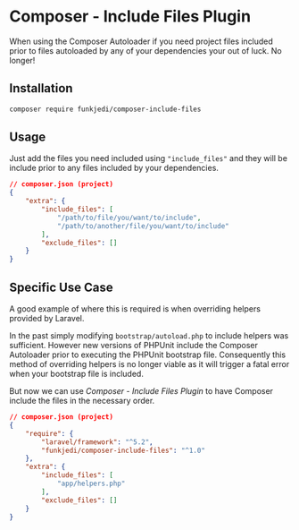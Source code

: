 # Composer - Include Files Plugin

When using the Composer Autoloader if you need project files included prior to files autoloaded by any of your dependencies your out of luck. No longer!

## Installation

```bash
composer require funkjedi/composer-include-files
```

## Usage

Just add the files you need included using `"include_files"` and they will be include prior to any files included by your dependencies.

```json
// composer.json (project)
{
    "extra": {
        "include_files": [
            "/path/to/file/you/want/to/include",
            "/path/to/another/file/you/want/to/include"
        ],
        "exclude_files": []
    }
}
```

## Specific Use Case

A good example of where this is required is when overriding helpers provided by Laravel.

In the past simply modifying `bootstrap/autoload.php` to include helpers was sufficient. However new versions of PHPUnit include the Composer Autoloader prior to executing the PHPUnit bootstrap file. Consequently this method of overriding helpers is no longer viable as it will trigger a fatal error when your bootstrap file is included.

But now we can use *Composer - Include Files Plugin* to have Composer include the files in the necessary order.

```json
// composer.json (project)
{
    "require": {
        "laravel/framework": "^5.2",
        "funkjedi/composer-include-files": "^1.0"
    },
    "extra": {
        "include_files": [
            "app/helpers.php"
        ],
        "exclude_files": []
    }
}
```
